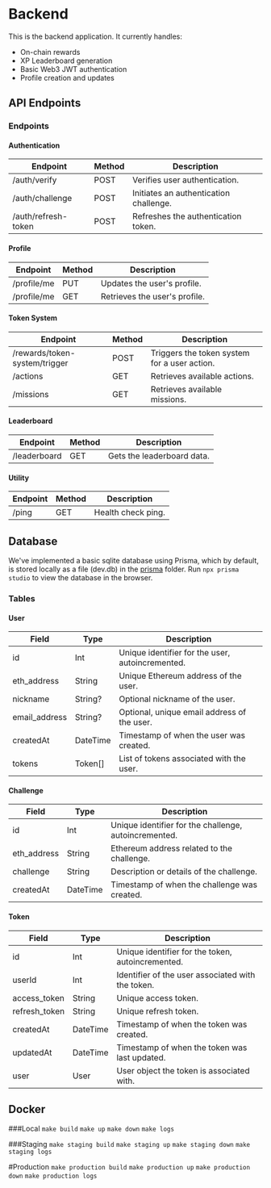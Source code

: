 # Backend

This is the backend application. It currently handles:

- On-chain rewards
- XP Leaderboard generation
- Basic Web3 JWT authentication
- Profile creation and updates

## API Endpoints

### Endpoints

#### Authentication

| Endpoint            | Method | Description                            |
| ------------------- | ------ | -------------------------------------- |
| /auth/verify        | POST   | Verifies user authentication.          |
| /auth/challenge     | POST   | Initiates an authentication challenge. |
| /auth/refresh-token | POST   | Refreshes the authentication token.    |

#### Profile

| Endpoint    | Method | Description                   |
| ----------- | ------ | ----------------------------- |
| /profile/me | PUT    | Updates the user's profile.   |
| /profile/me | GET    | Retrieves the user's profile. |

#### Token System

| Endpoint                      | Method | Description                                  |
| ----------------------------- | ------ | -------------------------------------------- |
| /rewards/token-system/trigger | POST   | Triggers the token system for a user action. |
| /actions                      | GET    | Retrieves available actions.                 |
| /missions                     | GET    | Retrieves available missions.                |

#### Leaderboard

| Endpoint     | Method | Description                |
| ------------ | ------ | -------------------------- |
| /leaderboard | GET    | Gets the leaderboard data. |

#### Utility

| Endpoint | Method | Description        |
| -------- | ------ | ------------------ |
| /ping    | GET    | Health check ping. |

## Database

We've implemented a basic sqlite database using Prisma, which by default, is stored locally as a file (dev.db) in the [prisma](./backend/prisma/) folder. Run `npx prisma studio` to view the database in the browser.

### Tables

#### User

| Field         | Type     | Description                                      |
| ------------- | -------- | ------------------------------------------------ |
| id            | Int      | Unique identifier for the user, autoincremented. |
| eth_address   | String   | Unique Ethereum address of the user.             |
| nickname      | String?  | Optional nickname of the user.                   |
| email_address | String?  | Optional, unique email address of the user.      |
| createdAt     | DateTime | Timestamp of when the user was created.          |
| tokens        | Token[]  | List of tokens associated with the user.         |

#### Challenge

| Field       | Type     | Description                                           |
| ----------- | -------- | ----------------------------------------------------- |
| id          | Int      | Unique identifier for the challenge, autoincremented. |
| eth_address | String   | Ethereum address related to the challenge.            |
| challenge   | String   | Description or details of the challenge.              |
| createdAt   | DateTime | Timestamp of when the challenge was created.          |

#### Token

| Field         | Type     | Description                                       |
| ------------- | -------- | ------------------------------------------------- |
| id            | Int      | Unique identifier for the token, autoincremented. |
| userId        | Int      | Identifier of the user associated with the token. |
| access_token  | String   | Unique access token.                              |
| refresh_token | String   | Unique refresh token.                             |
| createdAt     | DateTime | Timestamp of when the token was created.          |
| updatedAt     | DateTime | Timestamp of when the token was last updated.     |
| user          | User     | User object the token is associated with.         |

## Docker

###Local
`make build`
`make up`
`make down`
`make logs`

###Staging
`make staging build`
`make staging up`
`make staging down`
`make staging logs`

#Production
`make production build`
`make production up`
`make production down`
`make production logs`
